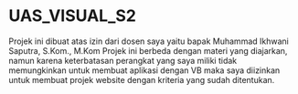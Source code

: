 # UAS_VISUAL_S2

Projek ini dibuat atas izin dari dosen saya yaitu bapak Muhammad Ikhwani Saputra, S.Kom., M.Kom
Projek ini berbeda dengan materi yang diajarkan, namun karena keterbatasan perangkat yang saya miliki tidak memungkinkan untuk membuat aplikasi dengan VB
maka saya diizinkan untuk membuat projek website dengan kriteria yang sudah ditentukan.
